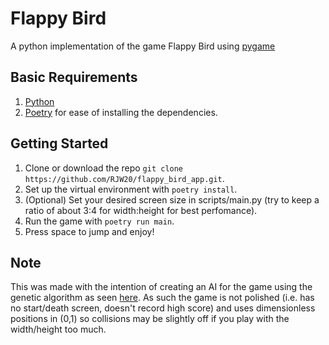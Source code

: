 # Flappy Bird
A python implementation of the game Flappy Bird using [pygame](https://www.pygame.org/docs/)

## Basic Requirements
1. [Python](https://www.python.org/downloads/)
2. [Poetry](https://python-poetry.org/docs/) for ease of installing the dependencies.

## Getting Started
1. Clone or download the repo `git clone https://github.com/RJW20/flappy_bird_app.git`.
2. Set up the virtual environment with `poetry install`.
3. (Optional) Set your desired screen size in scripts/main.py (try to keep a ratio of about 3:4 for width:height for best perfomance).
4. Run the game with `poetry run main`.
5. Press space to jump and enjoy!

## Note
This was made with the intention of creating an AI for the game using the genetic algorithm as seen [here](https://github.com/RJW20/flappy_bird_ai_genetic_algorithm). As such the game is not polished (i.e. has no start/death screen, doesn't record high score) and uses dimensionless positions in (0,1) so collisions may be slightly off if you play with the width/height too much.
